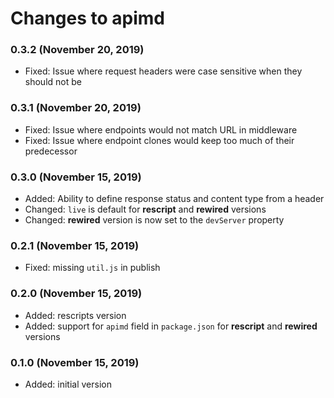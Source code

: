 # Changes to apimd

### 0.3.2 (November 20, 2019)

- Fixed: Issue where request headers were case sensitive when they should not be

### 0.3.1 (November 20, 2019)

- Fixed: Issue where endpoints would not match URL in middleware
- Fixed: Issue where endpoint clones would keep too much of their predecessor

### 0.3.0 (November 15, 2019)

- Added: Ability to define response status and content type from a header
- Changed: `live` is default for **rescript** and **rewired** versions
- Changed: **rewired** version is now set to the `devServer` property

### 0.2.1 (November 15, 2019)

- Fixed: missing `util.js` in publish

### 0.2.0 (November 15, 2019)

- Added: rescripts version
- Added: support for `apimd` field in `package.json` for **rescript** and **rewired** versions

### 0.1.0 (November 15, 2019)

- Added: initial version
